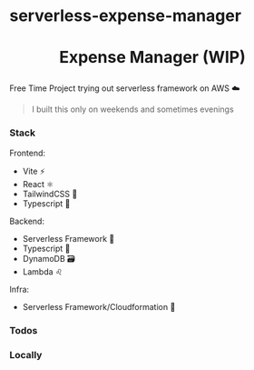# serverless-expense-manager
# <p align="center">**Expense Manager (WIP)**</p>

Free Time Project trying out serverless framework on AWS :cloud:

> I built this only on weekends and sometimes evenings

### Stack
Frontend:
- Vite ⚡
- React ⚛️
- TailwindCSS 💨
- Typescript :page_facing_up:

Backend:
- Serverless Framework :bricks:
- Typescript :page_facing_up:
- DynamoDB :card_file_box:
- Lambda :leo:

Infra:
- Serverless Framework/Cloudformation :bricks:

### Todos



### Locally

